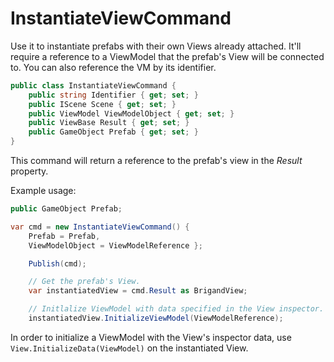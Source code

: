 # InstantiateViewCommand

Use it to instantiate prefabs with their own Views already attached. It'll require a reference to a ViewModel that the prefab's View will be connected to. You can also reference the VM by its identifier.

```csharp
public class InstantiateViewCommand {
    public string Identifier { get; set; }
    public IScene Scene { get; set; }
    public ViewModel ViewModelObject { get; set; }
    public ViewBase Result { get; set; }
    public GameObject Prefab { get; set; }
}
```

This command will return a reference to the prefab's view in the _Result_ property.

Example usage:

```csharp
public GameObject Prefab;

var cmd = new InstantiateViewCommand() {
    Prefab = Prefab,
    ViewModelObject = ViewModelReference };

    Publish(cmd);

    // Get the prefab's View.
    var instantiatedView = cmd.Result as BrigandView;

    // Initlalize ViewModel with data specified in the View inspector.
    instantiatedView.InitializeViewModel(ViewModelReference);
```In order to initialize a ViewModel with the View's inspector data, use `View.InitializeData(ViewModel)` on the instantiated View.